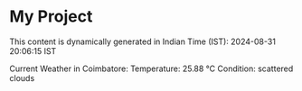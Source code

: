 # My Project

This content is dynamically generated in Indian Time (IST): 2024-08-31 20:06:15 IST


Current Weather in Coimbatore:
Temperature: 25.88 °C
Condition: scattered clouds
